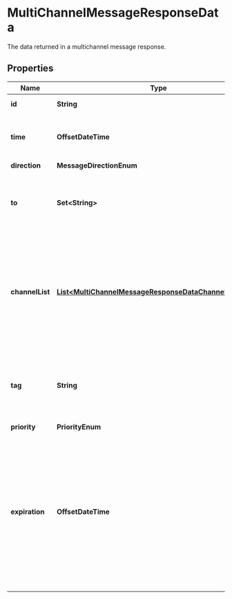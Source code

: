 

# MultiChannelMessageResponseData

The data returned in a multichannel message response.

## Properties

| Name | Type | Description | Notes |
|------------ | ------------- | ------------- | -------------|
|**id** | **String** | The ID of the message. |  |
|**time** | **OffsetDateTime** | The time the message was received by the Bandwidth API. |  |
|**direction** | **MessageDirectionEnum** |  |  |
|**to** | **Set&lt;String&gt;** | The destination phone number(s) of the message, in E164 format. |  |
|**channelList** | [**List&lt;MultiChannelMessageResponseDataChannelListInner&gt;**](MultiChannelMessageResponseDataChannelListInner.md) | A list of message bodies. The messages will be attempted in the order they are listed. Once a message sends successfully, the others will be ignored. |  |
|**tag** | **String** | A custom string that will be included in callback events of the message. Max 1024 characters. |  [optional] |
|**priority** | **PriorityEnum** |  |  [optional] |
|**expiration** | **OffsetDateTime** | A string with the date/time value that the message will automatically expire by. This must be a valid RFC-3339 value, e.g., 2021-03-14T01:59:26Z or 2021-03-13T20:59:26-05:00. Must be a date-time in the future. |  [optional] |



